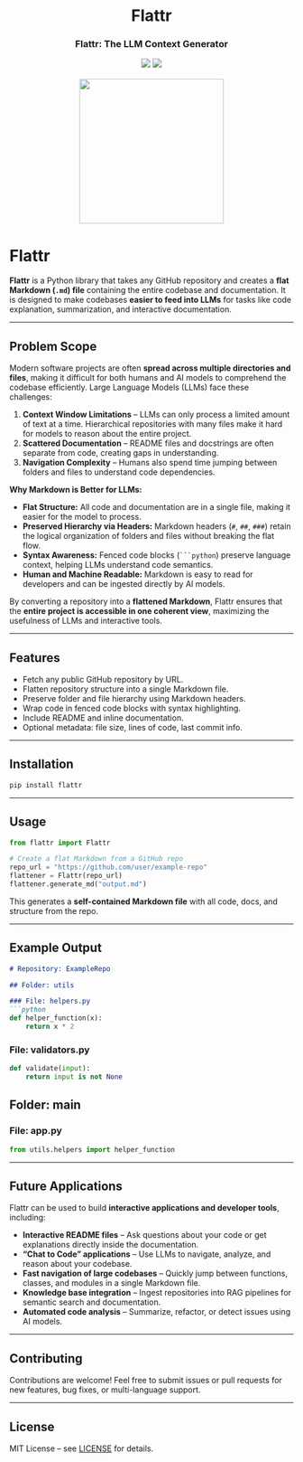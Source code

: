 <div align="center">
<h1 align="center"> Flattr </h1> 
<h3>Flattr: The LLM Context Generator</br></h3>
<img src="https://img.shields.io/badge/Progress-10%25-red"> <img src="https://img.shields.io/badge/Feedback-Welcome-green">
</br>
</br>
<kbd>
<img src="https://github.com/dimastatz/flattr/blob/main/docs/flattr_logo.png?raw=true" width="256px"> 
</kbd>
</div>

# Flattr

**Flattr** is a Python library that takes any GitHub repository and creates a **flat Markdown (`.md`) file** containing the entire codebase and documentation. It is designed to make codebases **easier to feed into LLMs** for tasks like code explanation, summarization, and interactive documentation.

---

## Problem Scope

Modern software projects are often **spread across multiple directories and files**, making it difficult for both humans and AI models to comprehend the codebase efficiently. Large Language Models (LLMs) face these challenges:

1. **Context Window Limitations** – LLMs can only process a limited amount of text at a time. Hierarchical repositories with many files make it hard for models to reason about the entire project.
2. **Scattered Documentation** – README files and docstrings are often separate from code, creating gaps in understanding.
3. **Navigation Complexity** – Humans also spend time jumping between folders and files to understand code dependencies.

**Why Markdown is Better for LLMs:**

* **Flat Structure:** All code and documentation are in a single file, making it easier for the model to process.
* **Preserved Hierarchy via Headers:** Markdown headers (`#`, `##`, `###`) retain the logical organization of folders and files without breaking the flat flow.
* **Syntax Awareness:** Fenced code blocks (` ```python `) preserve language context, helping LLMs understand code semantics.
* **Human and Machine Readable:** Markdown is easy to read for developers and can be ingested directly by AI models.

By converting a repository into a **flattened Markdown**, Flattr ensures that the **entire project is accessible in one coherent view**, maximizing the usefulness of LLMs and interactive tools.

---

## Features

* Fetch any public GitHub repository by URL.
* Flatten repository structure into a single Markdown file.
* Preserve folder and file hierarchy using Markdown headers.
* Wrap code in fenced code blocks with syntax highlighting.
* Include README and inline documentation.
* Optional metadata: file size, lines of code, last commit info.

---

## Installation

```bash
pip install flattr
```

---

## Usage

```python
from flattr import Flattr

# Create a flat Markdown from a GitHub repo
repo_url = "https://github.com/user/example-repo"
flattener = Flattr(repo_url)
flattener.generate_md("output.md")
```

This generates a **self-contained Markdown file** with all code, docs, and structure from the repo.

---

## Example Output

````markdown
# Repository: ExampleRepo

## Folder: utils

### File: helpers.py
```python
def helper_function(x):
    return x * 2
````

### File: validators.py

```python
def validate(input):
    return input is not None
```

## Folder: main

### File: app.py

```python
from utils.helpers import helper_function
```

---

## Future Applications

Flattr can be used to build **interactive applications and developer tools**, including:

- **Interactive README files** – Ask questions about your code or get explanations directly inside the documentation.  
- **“Chat to Code” applications** – Use LLMs to navigate, analyze, and reason about your codebase.  
- **Fast navigation of large codebases** – Quickly jump between functions, classes, and modules in a single Markdown file.  
- **Knowledge base integration** – Ingest repositories into RAG pipelines for semantic search and documentation.  
- **Automated code analysis** – Summarize, refactor, or detect issues using AI models.

---

## Contributing

Contributions are welcome! Feel free to submit issues or pull requests for new features, bug fixes, or multi-language support.

---

## License

MIT License – see [LICENSE](LICENSE) for details.




